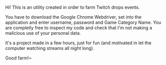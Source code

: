 Hi! This is an utility created in order to farm Twitch drops events.

You have to download the Google Chrome Webdriver, set into the application and enter username, password and Game Category Name. You are completly free to inspect my code and check that I'm not making a malicious use of your personal data.

It's a project made in a few hours, just for fun (and motivated in let the computer watching streams all night long).

Good farm!~
